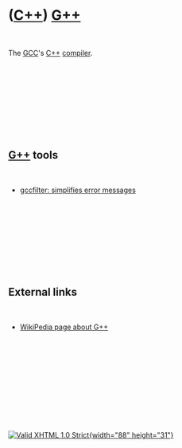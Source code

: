 



 

 

 

 

 

([C++](Cpp.htm)) [G++](CppGpp.htm)
==================================

 

The [GCC](CppGcc.htm)'s [C++](Cpp.htm) [compiler](CppCompiler.htm).

 

 

 

 

 

[G++](CppGpp.htm) tools
-----------------------

 

-   [gccfilter: simplifies error
    messages](http://www.mixtion.org/gccfilter)

 

 

 

 

 

External links
--------------

 

-   [WikiPedia page about G++](http://en.wikipedia.org/wiki/G%2B%2B)

 

 

 

 

 





 

[![Valid XHTML 1.0 Strict](valid-xhtml10.png){width="88"
height="31"}](http://validator.w3.org/check?uri=referer)
